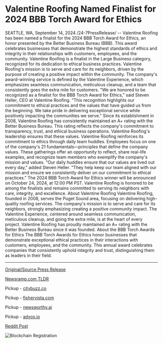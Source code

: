 # Valentine Roofing Named Finalist for 2024 BBB Torch Award for Ethics

SEATTLE, WA, September 14, 2024 /24-7PressRelease/ -- Valentine Roofing has been named a finalist for the 2024 BBB Torch Award for Ethics, an honor presented by the Better Business Bureau (BBB). This award celebrates businesses that demonstrate the highest standards of ethics and integrity in their relationships with customers, employees, and the community. Valentine Roofing is a finalist in the Large Business category, recognized for its dedication to ethical business practices.  Valentine Roofing's mission is to serve and care for its neighbors, driven by the purpose of creating a positive impact within the community. The company's award-winning service is defined by the Valentine Experience, which emphasizes seamless communication, meticulous cleanup, and a team that consistently goes the extra mile for customers.  "We are honored to be recognized as a finalist for the BBB Torch Award for Ethics," said Steven Heller, CEO at Valentine Roofing. "This recognition highlights our commitment to ethical practices and the values that have guided us from the beginning. We take pride in delivering exceptional service while positively impacting the communities we serve."  Since its establishment in 2008, Valentine Roofing has consistently maintained an A+ rating with the Better Business Bureau. This rating reflects the company's commitment to transparency, trust, and ethical business operations. Valentine Roofing's leadership ensures that these values.   Valentine Roofing reinforces its commitment to ethics through daily team huddles. Employees focus on one of the company's 21 fundamentals—principles that define the company values. These gatherings offer an opportunity to reflect, share real-life examples, and recognize team members who exemplify the company's mission and values. "Our daily huddles ensure that our values are lived out every day," added Steven Heller. "They help keep our team aligned with our mission and ensure we consistently deliver on our commitment to ethical practices."  The 2024 BBB Torch Award for Ethics winner will be announced on October 24, 2024, at 12:00 PM PST. Valentine Roofing is honored to be among the finalists and remains committed to serving its neighbors with care, integrity, and excellence.  About Valentine Roofing  Valentine Roofing, founded in 2008, serves the Puget Sound area, focusing on delivering high-quality roofing services. The company's mission is to serve and care for its neighbors, strongly emphasizing creating a positive community impact. The Valentine Experience, centered around seamless communication, meticulous cleanup, and going the extra mile, is at the heart of every project. Valentine Roofing has proudly maintained an A+ rating with the Better Business Bureau since it was founded.   About the BBB Torch Awards for Ethics  The BBB Torch Awards for Ethics honor businesses that demonstrate exceptional ethical practices in their interactions with customers, employees, and the community. This annual award celebrates companies that consistently uphold integrity and trust, distinguishing them as leaders in their field. 

---

[Original/Source Press Release](https://www.24-7pressrelease.com/press-release/514295/valentine-roofing-named-finalist-for-2024-bbb-torch-award-for-ethics)
                    

[Newsramp.com TLDR](https://newsramp.com/curated-news/valentine-roofing-named-finalist-for-2024-bbb-torch-award-for-ethics/c9a5a535b307757cdda04448dbd20683) 


Pickup - [citybuzz.co](https://citybuzz.co/2024/09/14/valentine-roofing-named-finalist-for-2024-bbb-torch-award-for-ethics)

Pickup - [fishervista.com](https://fishervista.com/en/valentine-roofing-recognized-as-finalist-for-2024-bbb-torch-award-for-ethics/20246827)

Pickup - [newsworthy.ai](https://newsworthy.ai/curated/valentine-roofing-named-finalist-for-2024-bbb-torch-award-for-ethics/20246827)

Pickup - [advos.io](https://advos.io/en/valentine-roofing-named-finalist-for-2024-bbb-torch-award-for-ethics/20246827)
 



[Reddit Post](https://www.reddit.com/r/AwardsAndRecognition/comments/1fh6toy/valentine_roofing_named_finalist_for_2024_bbb/) 



![Blockchain Registration](https://cdn.newsramp.app/24-7PressRelease/qrcode/249/14/healPSkj.webp)